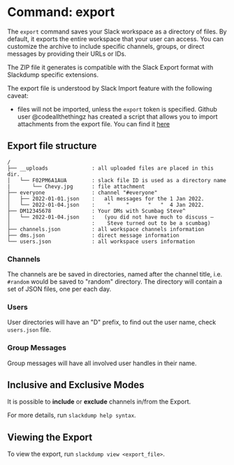 # Command: export

The `export` command saves your Slack workspace as a directory of files.
By default, it exports the entire workspace that your user can access.
You can customize the archive to include specific channels, groups, or
direct messages by providing their URLs or IDs.

The ZIP file it generates is compatible with the Slack Export format with Slackdump specific extensions.

The export file is understood by Slack Import feature with the following
caveat:
- files will not be imported, unless the `export` token is specified.
  Github user @codeallthethingz has created a script that allows you to
  import attachments from the export file.  You can find it
  [here](https://github.com/rusq/slackdump/issues/371)


## Export file structure

```plaintext
/
├── __uploads              : all uploaded files are placed in this dir.
│   └── F02PM6A1AUA        : slack file ID is used as a directory name
|       └── Chevy.jpg      : file attachment
├── everyone               : channel "#everyone"
│   ├── 2022-01-01.json    :   all messages for the 1 Jan 2022.
│   └── 2022-01-04.json    :    "     "      "   "  4 Jan 2022.
├── DM12345678             : Your DMs with Scumbag Steve^
│   └── 2022-01-04.json    :   (you did not have much to discuss —
│                          :    Steve turned out to be a scumbag)
├── channels.json          : all workspace channels information
├── dms.json               : direct message information
└── users.json             : all workspace users information
```

### Channels
The channels are be saved in directories, named after the channel title,
i.e. `#random` would be saved to "random" directory. The directory will
contain a set of JSON files, one per each day.

### Users
User directories will have an "D" prefix, to find out the user name,
check `users.json` file.

### Group Messages
Group messages will have all involved user handles in their name.

## Inclusive and Exclusive Modes

It is possible to **include** or **exclude** channels in/from the Export.

For more details, run `slackdump help syntax`.

## Viewing the Export

To view the export, run `slackdump view <export_file>`.


